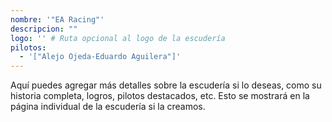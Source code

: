 ```yaml
---
nombre: '"EA Racing"'
descripcion: ""
logo: '' # Ruta opcional al logo de la escudería
pilotos:
  - '["Alejo Ojeda-Eduardo Aguilera"]'
---
```


Aquí puedes agregar más detalles sobre la escudería si lo deseas, como su historia completa, logros, pilotos destacados, etc. Esto se mostrará en la página individual de la escudería si la creamos.
